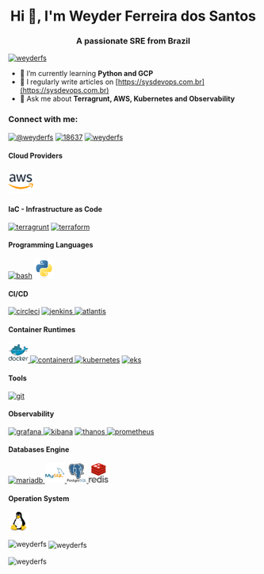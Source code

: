 <h1 align="center">Hi 👋, I'm Weyder Ferreira dos Santos</h1>
<h3 align="center">A passionate SRE from Brazil</h3>

<p align="left"> <a href="https://github.com/ryo-ma/github-profile-trophy"><img src="https://github-profile-trophy.vercel.app/?username=weyderfs" alt="weyderfs" /></a> </p>

- 🌱 I’m currently learning **Python and GCP**
- 📝 I regularly write articles on [https://sysdevops.com.br](https://sysdevops.com.br)
- 💬 Ask me about **Terragrunt, AWS, Kubernetes and Observability**

<h3 align="left">Connect with me:</h3>
<p align="left">
<a href="https://www.linkedin.com/in/weyderfs/" target="blank"><img align="center" src="https://cdn-icons-png.flaticon.com/512/174/174857.png" alt="@weyderfs" height="30" width="30" /></a>
<a href="https://devops.stackexchange.com/users/18637/weyder-ferreira" target="blank"><img align="center" src="https://seeklogo.com//images/S/stack-exchange-logo-0E3E87AB41-seeklogo.com.png" alt="18637" height="30" width="30" /></a> <a href="https://linktr.ee/weyderfs" target="blank"><img align="center" src="https://api.blog.production.linktr.ee/wp-content/uploads/2022/06/Avatar-Symbol-Canopy.png" alt="weyderfs" height="30" width="30" /></a>
</p>

#### Cloud Providers
<p align="left"> <a href="https://aws.amazon.com" target="_blank" rel="noreferrer"> <img src="https://raw.githubusercontent.com/devicons/devicon/master/icons/amazonwebservices/amazonwebservices-original-wordmark.svg" alt="aws" width="50" height="50"/> </a>

#### IaC - Infrastructure as Code
<a href="https://terragrunt.gruntwork.io/" target="_blank" rel="noreferrer"> <img src="https://assets-global.website-files.com/5ceab5395d0f478e169de7c0/624c7fa12617224fc962dbc1_451c24614aece67849fd62d0432d77ecd00735c6.png" alt="terragrunt" width="45" height="45"/></a> <a href="https://www.terraform.io/" target="_blank" rel="noreferrer"> <img src="https://icons-for-free.com/iconfiles/png/512/Terraform-1329545833434920628.png" alt="terraform" width="40" height="40"/></a>

#### Programming Languages
 <a href="https://www.gnu.org/software/bash/" target="_blank" rel="noreferrer"> <img src="https://www.vectorlogo.zone/logos/gnu_bash/gnu_bash-icon.svg" alt="bash" width="40" height="40"/></a> <a href="https://www.python.org" target="_blank" rel="noreferrer"> <img src="https://raw.githubusercontent.com/devicons/devicon/master/icons/python/python-original.svg" alt="python" width="40" height="40"/> </a> 
 
 #### CI/CD
 <a href="https://circleci.com" target="_blank" rel="noreferrer"> <img src="https://www.vectorlogo.zone/logos/circleci/circleci-icon.svg" alt="circleci" width="40" height="40"/></a> <a href="https://www.jenkins.io" target="_blank" rel="noreferrer"> <img src="https://www.vectorlogo.zone/logos/jenkins/jenkins-icon.svg" alt="jenkins" width="40" height="40"/> </a> <a href="https://www.runatlantis.io" target="_blank" rel="noreferrer"> <img src="https://www.runatlantis.io/hero.png" alt="atlantis" width="40" height="40"/> </a>

 #### Container Runtimes
 <a href="https://www.docker.com/" target="_blank" rel="noreferrer"> <img src="https://raw.githubusercontent.com/devicons/devicon/master/icons/docker/docker-original-wordmark.svg" alt="docker" width="40" height="40"/> </a> <a href="https://containerd.io/" target="_blank" rel="noreferrer"> <img src="https://cncf-branding.netlify.app/img/projects/containerd/stacked/black/containerd-stacked-black.png" alt="containerd" width="30" height="40"/> </a> <a href="https://kubernetes.io" target="_blank" rel="noreferrer"> <img src="https://www.vectorlogo.zone/logos/kubernetes/kubernetes-icon.svg" alt="kubernetes" width="40" height="40"/></a> <a href="https://aws.amazon.com/eks/?nc1=h_ls" target="_blank" rel="noreferrer"> <img src="https://static-00.iconduck.com/assets.00/amazon-eks-icon-455x512-0zairb3r.png" alt="eks" width="40" height="40"/></a>

 #### Tools
 <a href="https://git-scm.com/" target="_blank" rel="noreferrer"> <img src="https://www.vectorlogo.zone/logos/git-scm/git-scm-icon.svg" alt="git" width="40" height="40"/> </a>
 
 #### Observability
 <a href="https://grafana.com" target="_blank" rel="noreferrer"> <img src="https://www.vectorlogo.zone/logos/grafana/grafana-icon.svg" alt="grafana" width="40" height="40"/> </a> <a href="https://www.elastic.co/blog/introducing-elastic-cloud-on-kubernetes-the-elasticsearch-operator-and-beyond" target="_blank" rel="noreferrer"> <img src="https://connect.redhat.com/hydra/prm/v1/companies/195ec092e86611ea98b3001a4a0b7d49/logo" alt="kibana" width="40" height="50"/></a> <a href="https://thanos.io" target="_blank" rel="noreferrer"> <img src="https://thanos.io/Thanos-logo_full.svg" alt="thanos" width="50" height="40"/> </a> <a href="https://prometheus.io" target="_blank" rel="noreferrer"> <img src="https://upload.wikimedia.org/wikipedia/commons/thumb/3/38/Prometheus_software_logo.svg/2066px-Prometheus_software_logo.svg.png" alt="prometheus" width="40" height="40"/> </a>
 
 #### Databases Engine
 <a href="https://mariadb.org/" target="_blank" rel="noreferrer"> <img src="https://www.vectorlogo.zone/logos/mariadb/mariadb-icon.svg" alt="mariadb" width="40" height="40"/> </a> <a href="https://www.mysql.com/" target="_blank" rel="noreferrer"> <img src="https://raw.githubusercontent.com/devicons/devicon/master/icons/mysql/mysql-original-wordmark.svg" alt="mysql" width="40" height="40"/> </a> <a href="https://www.postgresql.org" target="_blank" rel="noreferrer"> <img src="https://raw.githubusercontent.com/devicons/devicon/master/icons/postgresql/postgresql-original-wordmark.svg" alt="postgresql" width="40" height="40"/> </a> <a href="https://redis.io" target="_blank" rel="noreferrer"> <img src="https://raw.githubusercontent.com/devicons/devicon/master/icons/redis/redis-original-wordmark.svg" alt="redis" width="40" height="40"/> </a> 
</p>

#### Operation System
 <a href="https://www.linux.org/" target="_blank" rel="noreferrer"> <img src="https://raw.githubusercontent.com/devicons/devicon/master/icons/linux/linux-original.svg" alt="linux" width="40" height="40"/> </a> 

<p><img align="left" src="https://github-readme-stats.vercel.app/api/top-langs?username=weyderfs&show_icons=true&locale=en&layout=compact" alt="weyderfs" /></p>

<p>&nbsp;<img align="center" src="https://github-readme-stats.vercel.app/api?username=weyderfs&show_icons=true&locale=en" alt="weyderfs" /></p>

<p><img align="center" src="https://github-readme-streak-stats.herokuapp.com/?user=weyderfs&" alt="weyderfs" /></p>


